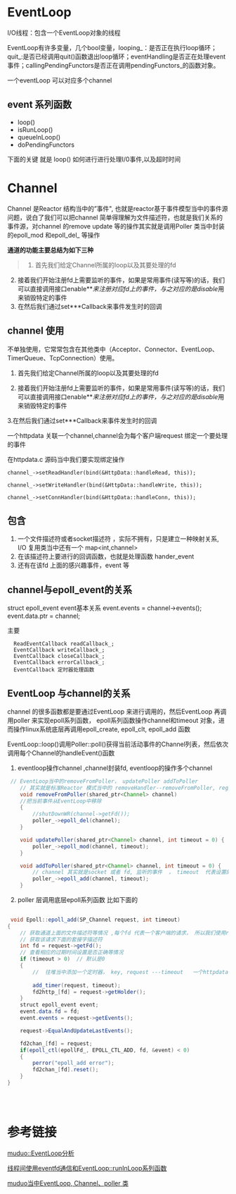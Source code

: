 # EventLoop 

I/O线程：包含一个EventLoop对象的线程

EventLoop有许多变量，几个bool变量，looping_：是否正在执行loop循环；quit_:是否已经调用quit()函数退出loop循环；eventHandling是否正在处理event事件；callingPendingFunctors是否正在调用pendingFunctors_的函数对象。

一个eventLoop 可以对应多个channel

## event 系列函数
- loop()
- isRunLoop()
- queueInLoop()
- doPendingFunctors

下面的关键 就是 loop()  如何进行进行处理I/0事件,以及超时时间


# Channel 



Channel 是Reactor 结构当中的”事件", 也就是reactor基于事件模型当中的事件源问题，说白了我们可以把channel 简单得理解为文件描述符，也就是我们关系的事件源，对channel 的remove update 等的操作其实就是调用Poller 类当中封装的epoll_mod 和epoll_del_ 等操作

**通道的功能主要总结为如下三种**
>1. 首先我们给定Channel所属的loop以及其要处理的fd
2. 接着我们开始注册fd上需要监听的事件，如果是常用事件(读写等)的话，我们可以直接调用接口enable***来注册对应fd上的事件，与之对应的是disable*用来销毁特定的事件
3. 在然后我们通过set***Callback来事件发生时的回调


## channel 使用

不单独使用，它常常包含在其他类中（Acceptor、Connector、EventLoop、TimerQueue、TcpConnection）使用。


1. 首先我们给定Channel所属的loop以及其要处理的fd

2. 接着我们开始注册fd上需要监听的事件，如果是常用事件(读写等)的话，我们可以直接调用接口enable***来注册对应fd上的事件，与之对应的是disable*用来销毁特定的事件

3.在然后我们通过set***Callback来事件发生时的回调

一个httpdata 关联一个channel,channel会为每个客户端request 绑定一个要处理的事件

在httpdata.c 源码当中我们要实现绑定操作

```
channel_->setReadHandler(bind(&HttpData::handleRead, this));

channel_->setWriteHandler(bind(&HttpData::handleWrite, this));

channel_->setConnHandler(bind(&HttpData::handleConn, this));

```

## 包含
1. 一个文件描述符或者socket描述符 ，实际不拥有，只是建立一种映射关系, I/O 复用类当中还有一个 map<int,channel> 
2. 在该描述符上要进行的回调函数，也就是处理函数 hander_event 
3. 还有在该fd 上面的感兴趣事件，event 等

## channel与epoll_event的关系
struct epoll_event event基本关系
event.events = channel->events();
  event.data.ptr = channel;

主要
```
  ReadEventCallback readCallback_;
  EventCallback writeCallback_;
  EventCallback closeCallback_;
  EventCallback errorCallback_;
  EventCallback 定时器处理函数
```

## EventLoop 与channel的关系
channel 的很多函数都是要通过EventLoop 来进行调用的，然后EventLoop 再调用poller 来实现epoll系列函数， epoll系列函数操作channel和timeout 对象，进而操作linux系统底层再调用epoll_create, epoll_clt, epoll_add 函数

EventLoop::loop()调用Poller::poll()获得当前活动事件的Channel列表，然后依次调用每个Channel的handleEvent()函数


1. eventloop操作channel ,channel封装fd, eventloop的操作多个channel

```java
 // EventLoop当中的removeFromPoller， updatePoller addToPoller
    // 其实就是标准Reactor 模式当中的 removeHandler--removeFromPoller, registerHandler(addToPoller模式) 或者
    void removeFromPoller(shared_ptr<Channel> channel)
    //把当前事件从EventLoop中移除
    {
        //shutDownWR(channel->getFd());
        poller_->epoll_del(channel);
    }

    void updatePoller(shared_ptr<Channel> channel, int timeout = 0) {
        poller_->epoll_mod(channel, timeout);
    }

    void addToPoller(shared_ptr<Channel> channel, int timeout = 0) {
        // channel 其实就是socket 或者 fd, 监听的事件  ， timeout  代表设置的过期时间
        poller_->epoll_add(channel, timeout);
    }

```

2. poller 层调用底层epoll系列函数
比如下面的

```java
 
 void Epoll::epoll_add(SP_Channel request, int timeout)
{
    // 获取通道上面的文件描述符等情况 ,每个fd 代表一个客户端的请求， 所以我们使用requset 进行代表，
    // 获取该请求下面的套接字描述符
    int fd = request->getFd();
    // 查看相应的过期时间设置是否正确等情况
    if (timeout > 0)  // 默认是0
    {
        //  往堆当中添加一个定时器， key, request ---timeout   一个httpdata 就是代表一个用户请求
        
        add_timer(request, timeout);
        fd2http_[fd] = request->getHolder();
    }
    struct epoll_event event;
    event.data.fd = fd;
    event.events = request->getEvents();

    request->EqualAndUpdateLastEvents();

    fd2chan_[fd] = request;
    if(epoll_ctl(epollFd_, EPOLL_CTL_ADD, fd, &event) < 0)
    {
        perror("epoll_add error");
        fd2chan_[fd].reset();
    }
}


 
```

# 参考链接
[muduo::EventLoop分析](https://blog.csdn.net/KangRoger/article/details/47266785)

[线程间使用eventfd通信和EventLoop::runInLoop系列函数](https://blog.csdn.net/NK_test/article/details/51138359)

[muduo当中EventLoop, Channel、poller 类 ](https://blog.csdn.net/jnu_simba/article/details/14486661)